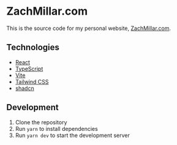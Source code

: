 # ZachMillar.com

This is the source code for my personal website, [ZachMillar.com](https://zachmillar.com).

## Technologies

- [React](https://reactjs.org/)
- [TypeScript](https://www.typescriptlang.org/)
- [Vite](https://vitejs.dev/)
- [Tailwind CSS](https://tailwindcss.com/)
- [shadcn](https://ui.shadcn.com/)

## Development

1. Clone the repository
2. Run `yarn` to install dependencies
3. Run `yarn dev` to start the development server
